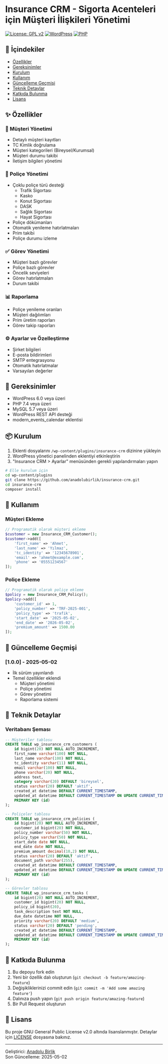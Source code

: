 # Insurance CRM - Sigorta Acenteleri için Müşteri İlişkileri Yönetimi

[![License: GPL v2](https://img.shields.io/badge/License-GPL%20v2-blue.svg)](https://www.gnu.org/licenses/old-licenses/gpl-2.0.en.html)
[![WordPress](https://img.shields.io/badge/WordPress-6.0%2B-green.svg)](https://wordpress.org/)
[![PHP](https://img.shields.io/badge/PHP-7.4%2B-purple.svg)](https://php.net/)

## 📝 İçindekiler

- [Özellikler](#özellikler)
- [Gereksinimler](#gereksinimler)
- [Kurulum](#kurulum)
- [Kullanım](#kullanım)
- [Güncelleme Geçmişi](#güncelleme-geçmişi)
- [Teknik Detaylar](#teknik-detaylar)
- [Katkıda Bulunma](#katkıda-bulunma)
- [Lisans](#lisans)

## ✨ Özellikler

### 👥 Müşteri Yönetimi
- Detaylı müşteri kayıtları
- TC Kimlik doğrulama
- Müşteri kategorileri (Bireysel/Kurumsal)
- Müşteri durumu takibi
- İletişim bilgileri yönetimi

### 📄 Poliçe Yönetimi
- Çoklu poliçe türü desteği
  - Trafik Sigortası
  - Kasko
  - Konut Sigortası
  - DASK
  - Sağlık Sigortası
  - Hayat Sigortası
- Poliçe dökümanları
- Otomatik yenileme hatırlatmaları
- Prim takibi
- Poliçe durumu izleme

### ✅ Görev Yönetimi
- Müşteri bazlı görevler
- Poliçe bazlı görevler
- Öncelik seviyeleri
- Görev hatırlatmaları
- Durum takibi

### 📊 Raporlama
- Poliçe yenileme oranları
- Müşteri dağılımları
- Prim üretim raporları
- Görev takip raporları

### ⚙️ Ayarlar ve Özelleştirme
- Şirket bilgileri
- E-posta bildirimleri
- SMTP entegrasyonu
- Otomatik hatırlatmalar
- Varsayılan değerler

## 🔧 Gereksinimler

- WordPress 6.0 veya üzeri
- PHP 7.4 veya üzeri
- MySQL 5.7 veya üzeri
- WordPress REST API desteği
- modern_events_calendar eklentisi

## 📦 Kurulum

1. Eklenti dosyalarını `/wp-content/plugins/insurance-crm` dizinine yükleyin
2. WordPress yönetici panelinden eklentiyi etkinleştirin
3. "Insurance CRM > Ayarlar" menüsünden gerekli yapılandırmaları yapın

```bash
# Elle kurulum için
cd wp-content/plugins
git clone https://github.com/anadolubirlik/insurance-crm.git
cd insurance-crm
composer install
```

## 🚀 Kullanım

### Müşteri Ekleme

```php
// Programatik olarak müşteri ekleme
$customer = new Insurance_CRM_Customer();
$customer->add([
    'first_name' => 'Ahmet',
    'last_name' => 'Yılmaz',
    'tc_identity' => '12345678901',
    'email' => 'ahmet@example.com',
    'phone' => '05551234567'
]);
```

### Poliçe Ekleme

```php
// Programatik olarak poliçe ekleme
$policy = new Insurance_CRM_Policy();
$policy->add([
    'customer_id' => 1,
    'policy_number' => 'TRF-2025-001',
    'policy_type' => 'trafik',
    'start_date' => '2025-05-02',
    'end_date' => '2026-05-02',
    'premium_amount' => 1500.00
]);
```

## 📝 Güncelleme Geçmişi

### [1.0.0] - 2025-05-02
- İlk sürüm yayınlandı
- Temel özellikler eklendi
  - Müşteri yönetimi
  - Poliçe yönetimi
  - Görev yönetimi
  - Raporlama sistemi

## 🔧 Teknik Detaylar

### Veritabanı Şeması

```sql
-- Müşteriler tablosu
CREATE TABLE wp_insurance_crm_customers (
    id bigint(20) NOT NULL AUTO_INCREMENT,
    first_name varchar(100) NOT NULL,
    last_name varchar(100) NOT NULL,
    tc_identity varchar(11) NOT NULL,
    email varchar(100) NOT NULL,
    phone varchar(20) NOT NULL,
    address text,
    category varchar(20) DEFAULT 'bireysel',
    status varchar(20) DEFAULT 'aktif',
    created_at datetime DEFAULT CURRENT_TIMESTAMP,
    updated_at datetime DEFAULT CURRENT_TIMESTAMP ON UPDATE CURRENT_TIMESTAMP,
    PRIMARY KEY (id)
);

-- Poliçeler tablosu
CREATE TABLE wp_insurance_crm_policies (
    id bigint(20) NOT NULL AUTO_INCREMENT,
    customer_id bigint(20) NOT NULL,
    policy_number varchar(50) NOT NULL,
    policy_type varchar(50) NOT NULL,
    start_date date NOT NULL,
    end_date date NOT NULL,
    premium_amount decimal(10,2) NOT NULL,
    status varchar(20) DEFAULT 'aktif',
    document_path varchar(255),
    created_at datetime DEFAULT CURRENT_TIMESTAMP,
    updated_at datetime DEFAULT CURRENT_TIMESTAMP ON UPDATE CURRENT_TIMESTAMP,
    PRIMARY KEY (id)
);

-- Görevler tablosu
CREATE TABLE wp_insurance_crm_tasks (
    id bigint(20) NOT NULL AUTO_INCREMENT,
    customer_id bigint(20) NOT NULL,
    policy_id bigint(20),
    task_description text NOT NULL,
    due_date datetime NOT NULL,
    priority varchar(20) DEFAULT 'medium',
    status varchar(20) DEFAULT 'pending',
    created_at datetime DEFAULT CURRENT_TIMESTAMP,
    updated_at datetime DEFAULT CURRENT_TIMESTAMP ON UPDATE CURRENT_TIMESTAMP,
    PRIMARY KEY (id)
);
```

## 👥 Katkıda Bulunma

1. Bu depoyu fork edin
2. Yeni bir özellik dalı oluşturun (`git checkout -b feature/amazing-feature`)
3. Değişikliklerinizi commit edin (`git commit -m 'Add some amazing feature'`)
4. Dalınıza push yapın (`git push origin feature/amazing-feature`)
5. Bir Pull Request oluşturun

## 📝 Lisans

Bu proje GNU General Public License v2.0 altında lisanslanmıştır. Detaylar için [LICENSE](LICENSE) dosyasına bakınız.

---

Geliştirici: [Anadolu Birlik](https://github.com/anadolubirlik)  
Son Güncelleme: 2025-05-02